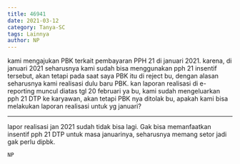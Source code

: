 ```yaml
---
title: 46941
date: 2021-03-12
category: Tanya-SC
tags: Lainnya
author: NP
---
```


kami mengajukan PBK terkait pembayaran PPH 21 di januari 2021. karena, di januari 2021 seharusnya kami sudah bisa menggunakan pph 21 insentif tersebut, akan tetapi pada saat saya PBK itu di reject bu, dengan alasan seharusnya kami realisasi dulu baru PBK. kan laporan realisasi di e-reporting muncul diatas tgl 20 februari ya bu, kami sudah mengeluarkan pph 21 DTP ke karyawan, akan tetapi PBK nya ditolak bu, apakah kami bisa melakukan laporan realisasi untuk yg januari?

---

lapor realisasi jan 2021 sudah tidak bisa lagi. Gak bisa memanfaatkan insentif pph 21 DTP untuk masa januarinya, seharusnya memang setor jadi gak perlu dipbk.

`NP`
